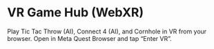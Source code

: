 # VR Game Hub (WebXR)
Play Tic Tac Throw (AI), Connect 4 (AI), and Cornhole in VR from your browser.
Open in Meta Quest Browser and tap “Enter VR”.
